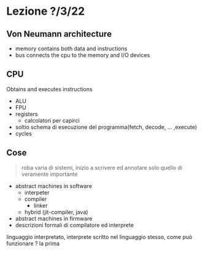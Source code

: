 # Lezione ?/3/22

## Von Neumann architecture

- memory contains both data and instructions
- bus connects the cpu to the memory and I/O devices

## CPU

Obtains and executes instructions

- ALU
- FPU
- registers
  - calcolatori per capirci
- soltio schema di esecuzione del programma(fetch, decode, ... ,execute)
- cycles

## Cose

> roba varia di sistemi, inizio a scrivere ed annotare solo quello di veramente importante

- abstract machines in software
  - interpeter
  - compiler
    - linker
  - hybrid (jit-compiler, java)
- abstract machines in firmware
- descrizioni formali di compilatore ed interprete

linguaggio interpretato, interprete scritto nel linguaggio stesso, come può funzionare ? la prima
